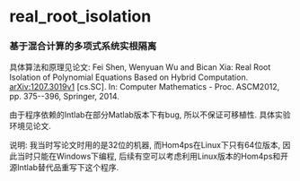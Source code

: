 real_root_isolation
===================

### 基于混合计算的多项式系统实根隔离

具体算法和原理见论文:
Fei Shen, Wenyuan Wu and Bican Xia: Real Root Isolation of Polynomial Equations Based on Hybrid Computation. [arXiv:1207.3019v1](http://arxiv.org/abs/1207.3019v1) \[cs.SC\]. In: Computer Mathematics - Proc. ASCM2012, pp. 375--396, Springer, 2014.

由于程序依赖的Intlab在部分Matlab版本下有bug, 所以不保证可移植性. 具体实验环境见论文.

说明: 我当时写论文时用的是32位的机器, 而Hom4ps在Linux下只有64位版本, 因此当时只能在Windows下编程,
    后续有空可以考虑利用Linux版本的Hom4ps和开源Intlab替代品重写下这个程序.
